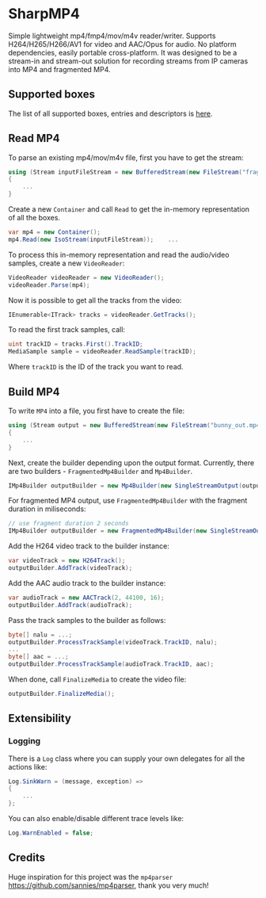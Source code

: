 # SharpMP4
Simple lightweight mp4/fmp4/mov/m4v reader/writer. Supports H264/H265/H266/AV1 for video and AAC/Opus for audio. No platform dependencies, easily portable cross-platform. It was designed to be a stream-in and stream-out solution for recording streams from IP cameras into MP4 and fragmented MP4.

## Supported boxes
The list of all supported boxes, entries and descriptors is [here](Boxes.md).

## Read MP4
To parse an existing mp4/mov/m4v file, first you have to get the stream:
```cs
using (Stream inputFileStream = new BufferedStream(new FileStream("frag_bunny.mp4", FileMode.Open, FileAccess.Read, FileShare.Read)))
{
    ...
}
```
Create a new `Container` and call `Read` to get the in-memory representation of all the boxes.
```cs 
var mp4 = new Container();
mp4.Read(new IsoStream(inputFileStream));    ...

```
To process this in-memory representation and read the audio/video samples, create a new `VideoReader`:
```cs
VideoReader videoReader = new VideoReader();
videoReader.Parse(mp4);
```
Now it is possible to get all the tracks from the video:
```cs
IEnumerable<ITrack> tracks = videoReader.GetTracks();
```
To read the first track samples, call:
```cs
uint trackID = tracks.First().TrackID;
MediaSample sample = videoReader.ReadSample(trackID);
```
Where `trackID` is the ID of the track you want to read.

## Build MP4
To write `MP4` into a file, you first have to create the file:
```cs
using (Stream output = new BufferedStream(new FileStream("bunny_out.mp4", FileMode.Create, FileAccess.Write, FileShare.Read)))
{
    ...
}
```
Next, create the builder depending upon the output format. Currently, there are two builders - `FragmentedMp4Builder` and `Mp4Builder`.
```cs
IMp4Builder outputBuilder = new Mp4Builder(new SingleStreamOutput(output));
```
For fragmented MP4 output, use `FragmentedMp4Builder` with the fragment duration in miliseconds:
```cs
// use fragment duration 2 seconds
IMp4Builder outputBuilder = new FragmentedMp4Builder(new SingleStreamOutput(output), 2000);
```

Add the H264 video track to the builder instance:
```cs
var videoTrack = new H264Track();
outputBuilder.AddTrack(videoTrack);
```
Add the AAC audio track to the builder instance:
```cs
var audioTrack = new AACTrack(2, 44100, 16);
outputBuilder.AddTrack(audioTrack);
```
Pass the track samples to the builder as follows:
```cs
byte[] nalu = ...;
outputBuilder.ProcessTrackSample(videoTrack.TrackID, nalu);
...
byte[] aac = ...;
outputBuilder.ProcessTrackSample(audioTrack.TrackID, aac);
```
When done, call `FinalizeMedia` to create the video file:
```cs
outputBuilder.FinalizeMedia();
```
## Extensibility
### Logging
There is a `Log` class where you can supply your own delegates for all the actions like:
```cs
Log.SinkWarn = (message, exception) => 
{
    ...
};
```
You can also enable/disable different trace levels like:
```cs
Log.WarnEnabled = false;
```

## Credits
Huge inspiration for this project was the `mp4parser` https://github.com/sannies/mp4parser, thank you very much!